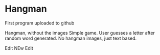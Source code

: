 # Hangman

First program uploaded to github

Hangman, without the images
Simple game.  User guesses a letter after random word generated. No hangman images, just text based.


Edit NEw Edit
